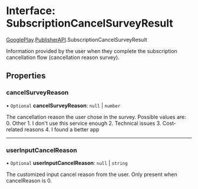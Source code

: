 # Interface: SubscriptionCancelSurveyResult

[GooglePlay](../modules/CdvPurchase.GooglePlay.md).[PublisherAPI](../modules/CdvPurchase.GooglePlay.PublisherAPI.md).SubscriptionCancelSurveyResult

Information provided by the user when they complete the subscription cancellation flow (cancellation reason survey).

## Properties

### cancelSurveyReason

• `Optional` **cancelSurveyReason**: ``null`` \| `number`

The cancellation reason the user chose in the survey. Possible values are: 0. Other 1. I don't use this service enough 2. Technical issues 3. Cost-related reasons 4. I found a better app

___

### userInputCancelReason

• `Optional` **userInputCancelReason**: ``null`` \| `string`

The customized input cancel reason from the user. Only present when cancelReason is 0.
